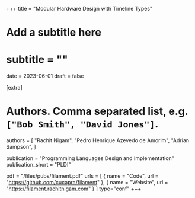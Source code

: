 +++
title = "Modular Hardware Design with Timeline Types"
# Add a subtitle here
# subtitle = ""
date = 2023-06-01
draft = false

[extra]
# Authors. Comma separated list, e.g. `["Bob Smith", "David Jones"]`.
authors = [
  "Rachit Nigam",
  "Pedro Henrique Azevedo de Amorim",
  "Adrian Sampson",
]

publication = "Programming Languages Design and Implementation"
publication_short = "PLDI"

pdf = "/files/pubs/filament.pdf"
urls = [
  { name = "Code", url = "https://github.com/cucapra/filament" },
  { name = "Website", url = "https://filament.rachitnigam.com" }
]
type="conf"
+++
